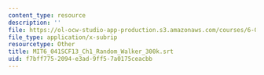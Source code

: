 ```yaml
---
content_type: resource
description: ''
file: https://ol-ocw-studio-app-production.s3.amazonaws.com/courses/6-041sc-probabilistic-systems-analysis-and-applied-probability-fall-2013/f7bff7752094e3ad9ff57a0175ceacbb_MIT6_041SCF13_Ch1_Random_Walker_300k.srt
file_type: application/x-subrip
resourcetype: Other
title: MIT6_041SCF13_Ch1_Random_Walker_300k.srt
uid: f7bff775-2094-e3ad-9ff5-7a0175ceacbb
---
```

